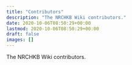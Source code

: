 ```yaml
---
title: "Contributors"
description: "The NRCHKB Wiki contributors."
date: 2020-10-06T08:50:29+00:00
lastmod: 2020-10-06T08:50:29+00:00
draft: false
images: []
---
```


The NRCHKB Wiki contributors.
